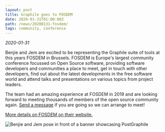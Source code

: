 ```yaml
---
layout: post
title: Graphile goes to FOSDEM
date: 2020-01-31T01:00:00Z
path: /news/20200131-fosdem/
tags: community, conference
---
```


_2020-01-31_

Benjie and Jem are excited to be representing the Graphile suite of tools at
this years FOSDEM in Brussels. FOSDEM is Europe's largest community conference
focussed on Open Source software, providing software developers and communities
a place to meet, get in touch with other developers, find out about the latest
developments in the free software world and attend talks and presentations on
various topics from project leaders.

The team had an amazing experience at FOSDEM in 2019 and are looking forward to
meeting thousands of members of the open source community again.
[Send a message](https://discord.org/graphile) if you are going so we can
arrange to meet!

[More details on FOSDEM on their website.](https://fosdem.org/)

<div class="flex flex-wrap justify-around">
<img alt="Benjie and Jem pose in front of a banner showcasing PostGraphile" src="/images/news/benjie-and-jem-fosdem.jpg" style="max-height: 500px" />
</div>

